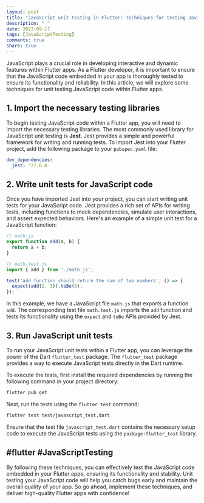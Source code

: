 ```yaml
---
layout: post
title: "JavaScript unit testing in Flutter: Techniques for testing JavaScript code embedded in Flutter apps"
description: " "
date: 2023-09-17
tags: [JavaScriptTesting]
comments: true
share: true
---
```


JavaScript plays a crucial role in developing interactive and dynamic features within Flutter apps. As a Flutter developer, it is important to ensure that the JavaScript code embedded in your app is thoroughly tested to ensure its functionality and reliability. In this article, we will explore some techniques for unit testing JavaScript code within Flutter apps.

## 1. Import the necessary testing libraries

To begin testing JavaScript code within a Flutter app, you will need to import the necessary testing libraries. The most commonly used library for JavaScript unit testing is **Jest**. Jest provides a simple and powerful framework for writing and running tests. To import Jest into your Flutter project, add the following package to your `pubspec.yaml` file:

```yaml
dev_dependencies:
  jest: ^27.0.0
```

## 2. Write unit tests for JavaScript code

Once you have imported Jest into your project, you can start writing unit tests for your JavaScript code. Jest provides a rich set of APIs for writing tests, including functions to mock dependencies, simulate user interactions, and assert expected behaviors. Here's an example of a simple unit test for a JavaScript function:

```javascript
// math.js
export function add(a, b) {
  return a + b;
}
```

```javascript
// math.test.js
import { add } from './math.js';

test('add function should return the sum of two numbers', () => {
  expect(add(2, 3)).toBe(5);
});
```

In this example, we have a JavaScript file `math.js` that exports a function `add`. The corresponding test file `math.test.js` imports the `add` function and tests its functionality using the `expect` and `toBe` APIs provided by Jest.

## 3. Run JavaScript unit tests

To run your JavaScript unit tests within a Flutter app, you can leverage the power of the Dart `flutter_test` package. The `flutter_test` package provides a way to execute JavaScript tests directly in the Dart runtime.

To execute the tests, first install the required dependencies by running the following command in your project directory:

```bash
flutter pub get
```

Next, run the tests using the `flutter test` command:

```bash
flutter test test/javascript_test.dart
```

Ensure that the test file `javascript_test.dart` contains the necessary setup code to execute the JavaScript tests using the `package:flutter_test` library.

## #flutter #JavaScriptTesting

By following these techniques, you can effectively test the JavaScript code embedded in your Flutter apps, ensuring its functionality and stability. Unit testing your JavaScript code will help you catch bugs early and maintain the overall quality of your app. So go ahead, implement these techniques, and deliver high-quality Flutter apps with confidence!